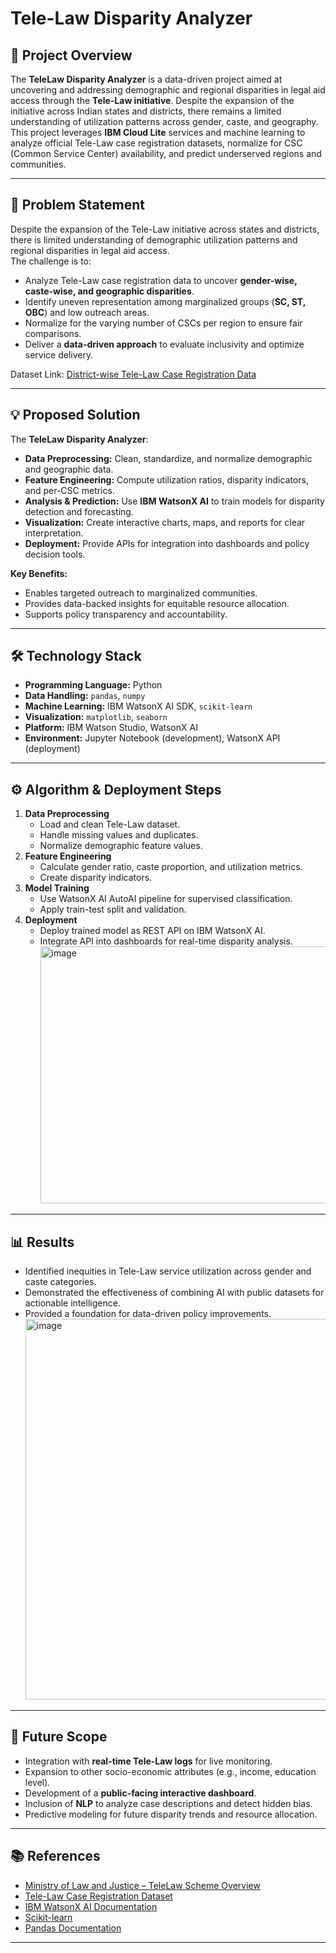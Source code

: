 # Tele-Law Disparity Analyzer

## 📌 Project Overview
The **TeleLaw Disparity Analyzer** is a data-driven project aimed at uncovering and addressing demographic and regional disparities in legal aid access through the **Tele-Law initiative**. Despite the expansion of the initiative across Indian states and districts, there remains a limited understanding of utilization patterns across gender, caste, and geography.  
This project leverages **IBM Cloud Lite** services and machine learning to analyze official Tele-Law case registration datasets, normalize for CSC (Common Service Center) availability, and predict underserved regions and communities.

---

## 🎯 Problem Statement
Despite the expansion of the Tele-Law initiative across states and districts, there is limited understanding of demographic utilization patterns and regional disparities in legal aid access.  
The challenge is to:
- Analyze Tele-Law case registration data to uncover **gender-wise, caste-wise, and geographic disparities**.
- Identify uneven representation among marginalized groups (**SC, ST, OBC**) and low outreach areas.
- Normalize for the varying number of CSCs per region to ensure fair comparisons.
- Deliver a **data-driven approach** to evaluate inclusivity and optimize service delivery.

Dataset Link: [District-wise Tele-Law Case Registration Data](https://www.data.gov.in/resource/district-wise-tele-law-case-registration-and-advice-enabled-data-fy-2021-22-2024-25)

---

## 💡 Proposed Solution
The **TeleLaw Disparity Analyzer**:
- **Data Preprocessing:** Clean, standardize, and normalize demographic and geographic data.
- **Feature Engineering:** Compute utilization ratios, disparity indicators, and per-CSC metrics.
- **Analysis & Prediction:** Use **IBM WatsonX AI** to train models for disparity detection and forecasting.
- **Visualization:** Create interactive charts, maps, and reports for clear interpretation.
- **Deployment:** Provide APIs for integration into dashboards and policy decision tools.

**Key Benefits:**
- Enables targeted outreach to marginalized communities.
- Provides data-backed insights for equitable resource allocation.
- Supports policy transparency and accountability.

---

## 🛠️ Technology Stack
- **Programming Language:** Python
- **Data Handling:** `pandas`, `numpy`
- **Machine Learning:** IBM WatsonX AI SDK, `scikit-learn`
- **Visualization:** `matplotlib`, `seaborn`
- **Platform:** IBM Watson Studio, WatsonX AI
- **Environment:** Jupyter Notebook (development), WatsonX API (deployment)

---

## ⚙️ Algorithm & Deployment Steps
1. **Data Preprocessing**
   - Load and clean Tele-Law dataset.
   - Handle missing values and duplicates.
   - Normalize demographic feature values.
2. **Feature Engineering**
   - Calculate gender ratio, caste proportion, and utilization metrics.
   - Create disparity indicators.
3. **Model Training**
   - Use WatsonX AI AutoAI pipeline for supervised classification.
   - Apply train-test split and validation.
4. **Deployment**
   - Deploy trained model as REST API on IBM WatsonX AI.
   - Integrate API into dashboards for real-time disparity analysis.
     <img width="940" height="411" alt="image" src="https://github.com/user-attachments/assets/8150bd63-fff0-4073-bfb2-64ecbc05d477" />


---

## 📊 Results
- Identified inequities in Tele-Law service utilization across gender and caste categories.
- Demonstrated the effectiveness of combining AI with public datasets for actionable intelligence.
- Provided a foundation for data-driven policy improvements.
  <img width="1140" height="609" alt="image" src="https://github.com/user-attachments/assets/260947b4-3854-447b-a43d-7144fda2d214" />


---

## 🔮 Future Scope
- Integration with **real-time Tele-Law logs** for live monitoring.
- Expansion to other socio-economic attributes (e.g., income, education level).
- Development of a **public-facing interactive dashboard**.
- Inclusion of **NLP** to analyze case descriptions and detect hidden bias.
- Predictive modeling for future disparity trends and resource allocation.

---

## 📚 References
- [Ministry of Law and Justice – TeleLaw Scheme Overview](https://www.legalaffairs.gov.in)  
- [Tele-Law Case Registration Dataset](https://www.data.gov.in/resource/district-wise-tele-law-case-registration-and-advice-enabled-data-fy-2021-22-2024-25)  
- [IBM WatsonX AI Documentation](https://dataplatform.cloud.ibm.com/docs)  
- [Scikit-learn](https://scikit-learn.org)  
- [Pandas Documentation](https://pandas.pydata.org)

---
